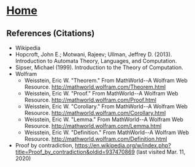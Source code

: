 # [Home](../README.md) 

## References (Citations)
* Wikipedia
* Hopcroft, John E.; Motwani, Rajeev; Ullman, Jeffrey D. (2013). Introduction to Automata Theory, Languages, and Computation.
* Sipser, Michael (1999). Introduction to the Theory of Computation. 
* Wolfram
  * Weisstein, Eric W. "Theorem." From MathWorld--A Wolfram Web Resource. http://mathworld.wolfram.com/Theorem.html
  * Weisstein, Eric W. "Proof." From MathWorld--A Wolfram Web Resource. http://mathworld.wolfram.com/Proof.html
  * Weisstein, Eric W. "Corollary." From MathWorld--A Wolfram Web Resource. http://mathworld.wolfram.com/Corollary.html
  * Weisstein, Eric W. "Lemma." From MathWorld--A Wolfram Web Resource. http://mathworld.wolfram.com/Lemma.html
  * Weisstein, Eric W. "Definition." From MathWorld--A Wolfram Web Resource. http://mathworld.wolfram.com/Definition.html
* Proof by contradiction, https://en.wikipedia.org/w/index.php?title=Proof_by_contradiction&oldid=937470869 (last visited Mar. 11, 2020)
